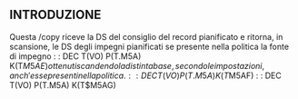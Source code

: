 ## INTRODUZIONE

Questa /copy riceve la DS del consiglio del record pianificato e ritorna, in scansione, le DS degli impegni pianificati se presente nella politica la fonte di impegno
 :  : DEC T(VO) P(T.M5A) K(T$M5AE)
ottenuti scandendo la distinta base, secondo le impostazioni, anch'esse presenti nella politica.
 :  : DEC T(VO) P(T.M5A) K(T$M5AF)
 :  : DEC T(VO) P(T.M5A) K(T$M5AG)
